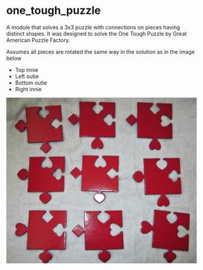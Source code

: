 # one_tough_puzzle
A module that solves a 3x3 puzzle with connections on pieces having distinct shapes. It was designed to solve the One Tough Puzzle by Great American Puzzle Factory.

Assumes all pieces are rotated the same way in the solution as in the image below

* Top innie
* Left outie
* Bottom outie
* Right innie

![](https://github.com/drbitboy/one_tough_puzzle/raw/master/one_tough_puzzle.jpg)
